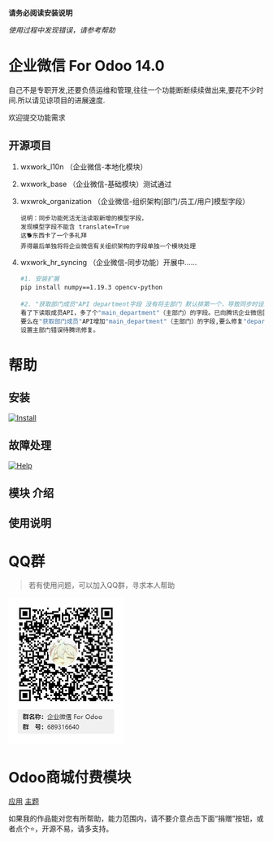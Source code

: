 <!-- [![Help](http://img.shields.io/badge/14.0-帮助-4cb648.svg?style=flat&colorA=8F8F8F)](doc/help/index.md)
[![Install](http://img.shields.io/badge/14.0-安装-875A7B.svg?style=flat&colorA=8F8F8F)](doc/install/index.md) -->



**请务必阅读安装说明**


_使用过程中发现错误，请参考帮助_

# 企业微信 For Odoo 14.0


自己不是专职开发,还要负债运维和管理,往往一个功能断断续续做出来,要花不少时间.所以请见谅项目的进展速度.

欢迎提交功能需求


## 开源项目 

1. wxwork_l10n （企业微信-本地化模块）
   
2. wxwork_base （企业微信-基础模块）测试通过

3. wxwrok_organization （企业微信-组织架构[部门/员工/用户]模型字段）
   ```
   说明：同步功能死活无法读取新增的模型字段，
   发现模型字段不能含 translate=True
   这🐕东西卡了一个多礼拜
   弄得最后单独将将企业微信有关组织架构的字段单独一个模块处理
   ``` 

4. wxwork_hr_syncing （企业微信-同步功能）开展中......
    ```bash
    #1. 安装扩展
    pip install numpy==1.19.3 opencv-python

    #2. "获取部门成员"API department字段 没有将主部门 默认排第一个，导致同步时设置主部门错误。
    看了下读取成员API，多了个"main_department"（主部门）的字段。已向腾讯企业微信团队提交了需求，
    要么在"获取部门成员"API增加"main_department"（主部门）的字段,要么修复"department"字段的排序。
    设置主部门错误待腾讯修复。
    ``` 

   




# 帮助

## 安装

[![Install](http://img.shields.io/badge/13.0-安装-875A7B.svg?style=flat&colorA=8F8F8F)](doc/install/index.md)

## 故障处理

[![Help](http://img.shields.io/badge/13.0-帮助-4cb648.svg?style=flat&colorA=8F8F8F)](doc/help/index.md)

## 模块 介绍 

## 使用说明

# QQ群

>若有使用问题，可以加入QQ群，寻求本人帮助

![QQ群](doc/img/QQ群二维码.png)

# Odoo商城付费模块

<a href="https://apps.odoo.com/apps/modules/browse?search=RStudio" target="_blank">应用</a>
<a href="https://apps.odoo.com/apps/themes/browse?search=RStudio" target="_blank">主题</a>


如果我的作品能对您有所帮助，能力范围内，请不要介意点击下面“捐赠”按钮，或者点个⭐，开源不易，请多支持。
